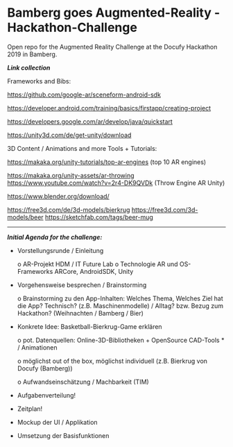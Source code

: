 # Bamberg goes Augmented-Reality - Hackathon-Challenge

Open repo for the Augmented Reality Challenge at the Docufy Hackathon 2019 in Bamberg.


***Link collection***

Frameworks and Bibs:

https://github.com/google-ar/sceneform-android-sdk

https://developer.android.com/training/basics/firstapp/creating-project

https://developers.google.com/ar/develop/java/quickstart

https://unity3d.com/de/get-unity/download

3D Content / Animations and more Tools + Tutorials:

https://makaka.org/unity-tutorials/top-ar-engines  (top 10 AR engines)

https://makaka.org/unity-assets/ar-throwing
https://www.youtube.com/watch?v=2r4-DK9QVDk  (Throw Engine AR Unity)



https://www.blender.org/download/

https://free3d.com/de/3d-models/bierkrug https://free3d.com/3d-models/beer
https://sketchfab.com/tags/beer-mug

___
***Initial Agenda for the challenge:***

-	Vorstellungsrunde / Einleitung

    o	AR-Projekt HDM / IT Future Lab
    o	Technologie AR und OS-Frameworks ARCore, AndroidSDK, Unity

-	Vorgehensweise besprechen / Brainstorming

    o	Brainstorming zu den App-Inhalten: Welches Thema, Welches Ziel hat die App?
      Technisch? (z.B. Maschinenmodelle) / Alltag? bzw. Bezug zum Hackathon? (Weihnachten / Bamberg / Bier) 
- Konkrete Idee: Basketball-Bierkrug-Game erklären

    o pot. Datenquellen: Online-3D-Bibliotheken + OpenSource CAD-Tools *  / Animationen 
    
    o möglichst out of the box, möglichst individuell (z.B. Bierkrug von Docufy (Bamberg))
    
    o	Aufwandseinschätzung / Machbarkeit (TIM)
    
- Aufgabenverteilung!
-	Zeitplan!
-	Mockup der UI / Applikation
-	Umsetzung der Basisfunktionen

